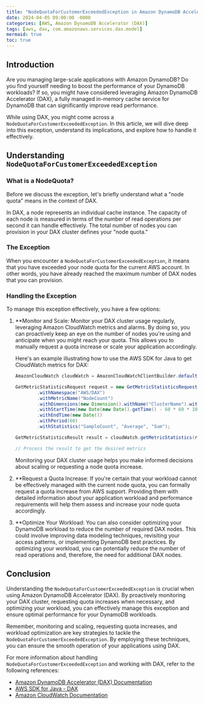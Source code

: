 ```yaml
---
title: "NodeQuotaForCustomerExceededException in Amazon DynamoDB Accelerator (DAX)"
date: 2024-04-05 09:00:00 -0000
categories: [AWS, Amazon DynamoDB Accelerator (DAX)]
tags: [aws, dax, com.amazonaws.services.dax.model]
mermaid: true
toc: true
---
```



## Introduction
Are you managing large-scale applications with Amazon DynamoDB? Do you find yourself needing to boost the performance of your DynamoDB workloads? If so, you might have considered leveraging Amazon DynamoDB Accelerator (DAX), a fully managed in-memory cache service for DynamoDB that can significantly improve read performance. 

While using DAX, you might come across a `NodeQuotaForCustomerExceededException`. In this article, we will dive deep into this exception, understand its implications, and explore how to handle it effectively.

## Understanding `NodeQuotaForCustomerExceededException`

### What is a NodeQuota?
Before we discuss the exception, let's briefly understand what a "node quota" means in the context of DAX.

In DAX, a node represents an individual cache instance. The capacity of each node is measured in terms of the number of read operations per second it can handle effectively. The total number of nodes you can provision in your DAX cluster defines your "node quota."

### The Exception
When you encounter a `NodeQuotaForCustomerExceededException`, it means that you have exceeded your node quota for the current AWS account. In other words, you have already reached the maximum number of DAX nodes that you can provision.

### Handling the Exception
To manage this exception effectively, you have a few options:

1. **Monitor and Scale:
   Monitor your DAX cluster usage regularly, leveraging Amazon CloudWatch metrics and alarms. By doing so, you can proactively keep an eye on the number of nodes you're using and anticipate when you might reach your quota. This allows you to manually request a quota increase or scale your application accordingly.

   Here's an example illustrating how to use the AWS SDK for Java to get CloudWatch metrics for DAX:

   ```java
   AmazonCloudWatch cloudWatch = AmazonCloudWatchClientBuilder.defaultClient();

   GetMetricStatisticsRequest request = new GetMetricStatisticsRequest()
           .withNamespace("AWS/DAX")
           .withMetricName("NodeCount")
           .withDimensions(new Dimension().withName("ClusterName").withValue("your-dax-cluster-name"))
           .withStartTime(new Date(new Date().getTime() - 60 * 60 * 1000))
           .withEndTime(new Date())
           .withPeriod(60)
           .withStatistics("SampleCount", "Average", "Sum");

   GetMetricStatisticsResult result = cloudWatch.getMetricStatistics(request);

   // Process the result to get the desired metrics
   ```

   Monitoring your DAX cluster usage helps you make informed decisions about scaling or requesting a node quota increase.

2. **Request a Quota Increase:
   If you're certain that your workload cannot be effectively managed with the current node quota, you can formally request a quota increase from AWS support. Providing them with detailed information about your application workload and performance requirements will help them assess and increase your node quota accordingly.

3. **Optimize Your Workload:
   You can also consider optimizing your DynamoDB workload to reduce the number of required DAX nodes. This could involve improving data modeling techniques, revisiting your access patterns, or implementing DynamoDB best practices. By optimizing your workload, you can potentially reduce the number of read operations and, therefore, the need for additional DAX nodes.

## Conclusion
Understanding the `NodeQuotaForCustomerExceededException` is crucial when using Amazon DynamoDB Accelerator (DAX). By proactively monitoring your DAX cluster, requesting quota increases when necessary, and optimizing your workload, you can effectively manage this exception and ensure optimal performance for your DynamoDB workloads.

Remember, monitoring and scaling, requesting quota increases, and workload optimization are key strategies to tackle the `NodeQuotaForCustomerExceededException`. By employing these techniques, you can ensure the smooth operation of your applications using DAX.

For more information about handling `NodeQuotaForCustomerExceededException` and working with DAX, refer to the following references:
- [Amazon DynamoDB Accelerator (DAX) Documentation](https://docs.aws.amazon.com/amazondynamodb/latest/developerguide/DAX.html)
- [AWS SDK for Java - DAX](https://docs.aws.amazon.com/sdk-for-java/v1/developer-guide/examples-dax.html)
- [Amazon CloudWatch Documentation](https://docs.aws.amazon.com/AmazonCloudWatch/latest/monitoring/WhatIsCloudWatch.html)
